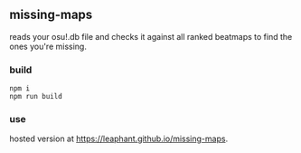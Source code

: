 ## missing-maps
reads your osu!.db file and checks it against all ranked beatmaps to find the ones you're missing.

### build
```
npm i
npm run build
```
### use
hosted version at https://leaphant.github.io/missing-maps.
